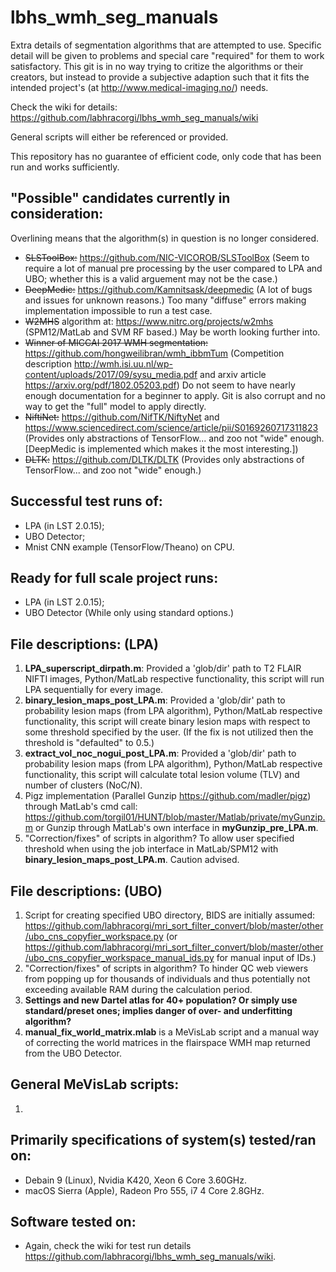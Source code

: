 # lbhs_wmh_seg_manuals
Extra details of segmentation algorithms that are attempted to use. Specific detail will be given to problems and special care "required" for them to work satisfactory. This git is in no way trying to critize the algorithms or their creators, but instead to provide a subjective adaption such that it fits the intended project's (at http://www.medical-imaging.no/) needs.

Check the wiki for details: https://github.com/labhracorgi/lbhs_wmh_seg_manuals/wiki

General scripts will either be referenced or provided.

This repository has no guarantee of efficient code, only code that has been run and works sufficiently.

## "Possible" candidates currently in consideration:
Overlining means that the algorithm(s) in question is no longer considered.
- ~~SLSToolBox:~~ https://github.com/NIC-VICOROB/SLSToolBox (Seem to require a lot of manual pre processing by the user compared to LPA and UBO; whether this is a valid arguement may not be the case.)
- ~~DeepMedic:~~ https://github.com/Kamnitsask/deepmedic (A lot of bugs and issues for unknown reasons.)  Too many "diffuse" errors making implementation impossible to run a test case.
- ~~W2MHS~~ algorithm at: https://www.nitrc.org/projects/w2mhs (SPM12/MatLab and SVM RF based.) May be worth looking further into.
- ~~Winner of MICCAI 2017 WMH segmentation:~~ https://github.com/hongweilibran/wmh_ibbmTum (Competition description http://wmh.isi.uu.nl/wp-content/uploads/2017/09/sysu_media.pdf and arxiv article https://arxiv.org/pdf/1802.05203.pdf) Do not seem to have nearly enough documentation for a beginner to apply. Git is also corrupt and no way to get the "full" model to apply directly.
- ~~NiftiNet:~~ https://github.com/NifTK/NiftyNet and https://www.sciencedirect.com/science/article/pii/S0169260717311823 (Provides only abstractions of TensorFlow... and zoo not "wide" enough. [DeepMedic is implemented which makes it the most interesting.])
- ~~DLTK:~~ https://github.com/DLTK/DLTK (Provides only abstractions of TensorFlow... and zoo not "wide" enough.)

## Successful test runs of:
- LPA (in LST 2.0.15);
- UBO Detector;
- Mnist CNN example (TensorFlow/Theano) on CPU.

## Ready for full scale project runs:
- LPA (in LST 2.0.15);
- UBO Detector (While only using standard options.)

## File descriptions: (LPA)
1. **LPA_superscript_dirpath.m**: Provided a 'glob/dir' path to T2 FLAIR NIFTI images, Python/MatLab respective functionality, this script will run LPA sequentially for every image.
2. **binary_lesion_maps_post_LPA.m**: Provided a 'glob/dir' path to probability lesion maps (from LPA algorithm), Python/MatLab respective functionality, this script will create binary lesion maps with respect to some threshold specified by the user. (If the fix is not utilized then the threshold is "defaulted" to 0.5.)
3. **extract_vol_noc_nogui_post_LPA.m**: Provided a 'glob/dir' path to probability lesion maps (from LPA algorithm), Python/MatLab respective functionality, this script will calculate total lesion volume (TLV) and number of clusters (NoC/N).
4. Pigz implementation (Parallel Gunzip https://github.com/madler/pigz) through MatLab's cmd call: https://github.com/torgil01/HUNT/blob/master/Matlab/private/myGunzip.m or Gunzip through MatLab's own interface in **myGunzip_pre_LPA.m**.
5. "Correction/fixes" of scripts in algorithm? To allow user specified threshold when using the job interface in MatLab/SPM12 with **binary_lesion_maps_post_LPA.m**. Caution advised.

## File descriptions: (UBO)
1. Script for creating specified UBO directory, BIDS are initially assumed: https://github.com/labhracorgi/mri_sort_filter_convert/blob/master/other/ubo_cns_copyfier_workspace.py (or https://github.com/labhracorgi/mri_sort_filter_convert/blob/master/other/ubo_cns_copyfier_workspace_manual_ids.py for manual input of IDs.)
2. "Correction/fixes" of scripts in algorithm? To hinder QC web viewers from popping up for thousands of individuals and thus potentially not exceeding available RAM during the calculation period.
3. **Settings and new Dartel atlas for 40+ population? Or simply use standard/preset ones; implies danger of over- and underfitting algorithm?**
4. **manual_fix_world_matrix.mlab** is a MeVisLab script and a manual way of correcting the world matrices in the flairspace WMH map returned from the UBO Detector.

## General MeVisLab scripts:
1. 

## Primarily specifications of system(s) tested/ran on:
- Debain 9 (Linux), Nvidia K420, Xeon 6 Core 3.60GHz.
- macOS Sierra (Apple), Radeon Pro 555, i7 4 Core 2.8GHz.

## Software tested on:
- Again, check the wiki for test run details https://github.com/labhracorgi/lbhs_wmh_seg_manuals/wiki.

